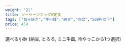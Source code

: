 ```yaml
---
weight: "21"
title: ソーセージエッグW定食
tags: ["目玉焼き","牛小鉢","納豆","豆腐","500円以下"]
price: 450
---
```


選べる小鉢 (納豆, とろろ, ミニ牛皿, 冷やっこから1つ選択)